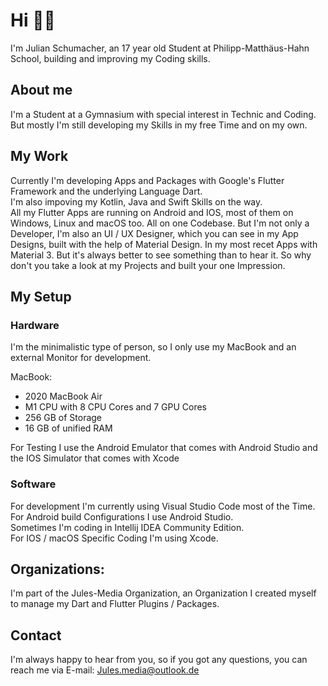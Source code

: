 # Hi 👋🏼
I'm Julian Schumacher, an 17 year old Student at Philipp-Matthäus-Hahn School, building and improving my
Coding skills.

## About me
I'm a Student at a Gymnasium with special interest in Technic and Coding. \
But mostly I'm still developing my Skills in my free Time and on my own.

## My Work
Currently I'm developing Apps and Packages with Google's Flutter Framework and the underlying Language Dart. \
I'm also impoving my Kotlin, Java and Swift Skills on the way. \
All my Flutter Apps are running on Android and IOS, most of them on Windows, Linux and macOS too. All on one Codebase.
But I'm not only a Developer, I'm also an UI / UX Designer, which you can see in my App Designs, built with the help of Material Design. In my most recet Apps with Material 3.
But it's always better to see something than to hear it. So why don't you take a look at my Projects and built your one Impression.

## My Setup
### Hardware
I'm the minimalistic type of person, so I only use my MacBook and an external Monitor for development.  

MacBook:
- 2020 MacBook Air
- M1 CPU with 8 CPU Cores and 7 GPU Cores
- 256 GB of Storage
- 16 GB of unified RAM

For Testing I use the Android Emulator that comes with Android Studio and the IOS Simulator that comes with Xcode

### Software
For development I'm currently using Visual Studio Code most of the Time. \
For Android build Configurations I use Android Studio. \
Sometimes I'm coding in Intellij IDEA Community Edition. \
For IOS / macOS Specific Coding I'm using Xcode.


## Organizations:
I'm part of the Jules-Media Organization, an Organization I created myself to manage my Dart and Flutter Plugins / Packages.

## Contact
I'm always happy to hear from you, so if you got any questions, you can reach me via E-mail: Jules.media@outlook.de
